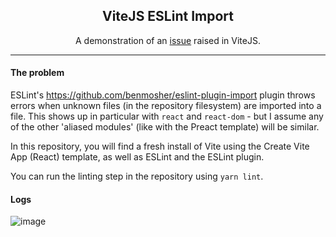 <h2 align="center">
  ViteJS ESLint Import
</h2>

<p align="center">
  A demonstration of an <a href="https://github.com/vitejs/vite/issues/761">issue</a> raised in ViteJS.
</p>

---

#### The problem
ESLint's https://github.com/benmosher/eslint-plugin-import plugin throws errors when unknown files (in the repository filesystem) are imported into a file. This shows up in particular with `react` and `react-dom` - but I assume any of the other 'aliased modules' (like with the Preact template) will be similar.

In this repository, you will find a fresh install of Vite using the Create Vite App (React) template, as well as ESLint and the ESLint plugin.

You can run the linting step in the repository using `yarn lint`.

#### Logs

![image](https://user-images.githubusercontent.com/37649155/91564876-a582f780-e984-11ea-8878-5e759b59425b.png)
